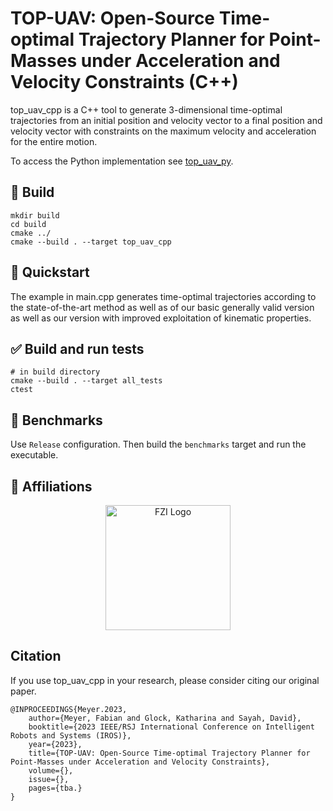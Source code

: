 # TOP-UAV: Open-Source Time-optimal Trajectory Planner for Point-Masses under Acceleration and Velocity Constraints (C++)
top_uav_cpp is a C++ tool to generate 3-dimensional time-optimal trajectories from an initial position and velocity vector to a final position and velocity vector with constraints on the maximum velocity and acceleration for the entire motion.

To access the Python implementation see [top_uav_py](https://github.com/fzi-forschungszentrum-informatik/top_uav_py).

## 💈 Build
```shell
mkdir build
cd build
cmake ../
cmake --build . --target top_uav_cpp
```


## 🍫 Quickstart
The example in main.cpp generates time-optimal trajectories according to the state-of-the-art method as well as of our basic generally valid version as well as our version with improved exploitation of kinematic properties.


## ✅ Build and run tests
```shell
# in build directory
cmake --build . --target all_tests
ctest
```


## 🚀 Benchmarks

Use `Release` configuration. Then build the `benchmarks` target and run the executable.


## 🏫 Affiliations
<p align="center">
    <img src="https://upload.wikimedia.org/wikipedia/de/thumb/4/44/Fzi_logo.svg/1200px-Fzi_logo.svg.png?raw=true" alt="FZI Logo" height="200">
</p>

## Citation

If you use top_uav_cpp in your research, please consider citing our original paper. 

```
@INPROCEEDINGS{Meyer.2023,
	author={Meyer, Fabian and Glock, Katharina and Sayah, David}, 
  	booktitle={2023 IEEE/RSJ International Conference on Intelligent Robots and Systems (IROS)}, 
	year={2023},
	title={TOP-UAV: Open-Source Time-optimal Trajectory Planner for Point-Masses under Acceleration and Velocity Constraints},
	volume={},
	issue={}, 
	pages={tba.}
}
```
